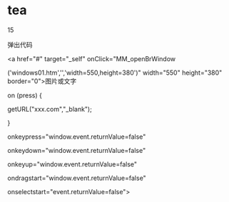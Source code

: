 # tea
15
<script language="JavaScript" type="text/JavaScript">

function MM_openBrWindow(theURL,winName,features) {window.open(theURL,winName,features);}

</script>

弹出代码

<a href="#" target="_self" onClick="MM_openBrWindow


('windows01.htm','','width=550,height=380')" width="550" height="380" border="0">图片或文字


</a>

on (press) {

getURL("xxx.com","_blank");

}

<body oncontextmenu="window.event.returnValue=false" 

onkeypress="window.event.returnValue=false" 

onkeydown="window.event.returnValue=false" 

onkeyup="window.event.returnValue=false" 

ondragstart="window.event.returnValue=false" 

onselectstart="event.returnValue=false"> 

</body>
